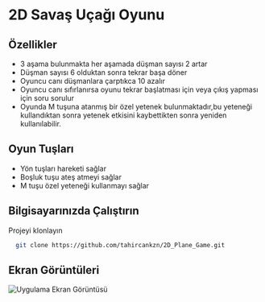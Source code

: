 
# 2D Savaş Uçağı Oyunu




## Özellikler

- 3 aşama bulunmakta her aşamada düşman sayısı 2 artar
- Düşman sayısı 6 olduktan sonra tekrar başa döner
- Oyuncu canı düşmanlara çarptıkca 10 azalır
- Oyuncu canı sıfırlanırsa oyunu tekrar başlatması için veya çıkış yapması için soru sorulur
- Oyunda M tuşuna atanmış bir özel yetenek bulunmaktadır,bu yeteneği kullandıktan sonra yetenek etkisini kaybettikten sonra yeniden kullanılabilir.

## Oyun Tuşları

- Yön tuşları hareketi sağlar
- Boşluk tuşu ateş atmeyi sağlar
- M tuşu özel yeteneği kullanmayı sağlar

  
## Bilgisayarınızda Çalıştırın

Projeyi klonlayın

```bash
  git clone https://github.com/tahircankzn/2D_Plane_Game.git
```



  
## Ekran Görüntüleri

![Uygulama Ekran Görüntüsü](https://drive.google.com/file/d/1aQk_lSEUaMjQtseVrJ8tXnQkRrQrwog8/view?usp=sharing)

  
